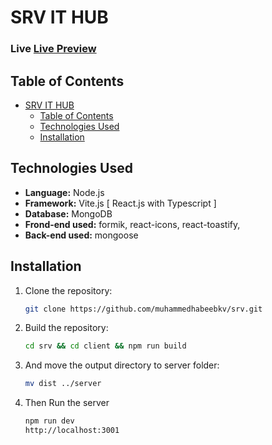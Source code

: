 # SRV IT HUB

### Live [Live Preview](https://srv-btba.onrender.com)
## Table of Contents

- [SRV IT HUB](#srv-it-hub)
	- [Table of Contents](#table-of-contents)
	- [Technologies Used](#technologies-used)
	- [Installation](#installation)

## Technologies Used

- **Language:** Node.js
- **Framework:** Vite.js [ React.js with Typescript ]
- **Database:** MongoDB
- **Frond-end used:** formik, react-icons, react-toastify,
- **Back-end used:** mongoose

## Installation

1. Clone the repository:
   ```bash
   git clone https://github.com/muhammedhabeebkv/srv.git
	 ```
2. Build the repository:
	```bash
	cd srv && cd client && npm run build
	```
3. And move the output directory to server folder:
	```bash
	mv dist ../server
	```
4. Then Run the server
	```bash
	npm run dev
	http://localhost:3001
	```
